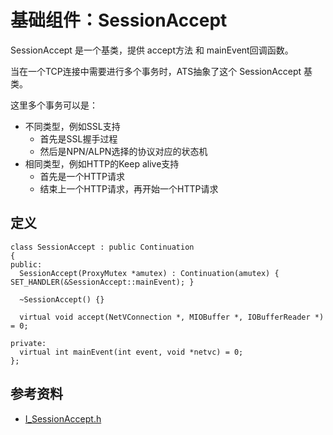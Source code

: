 # 基础组件：SessionAccept

SessionAccept 是一个基类，提供 accept方法 和 mainEvent回调函数。

当在一个TCP连接中需要进行多个事务时，ATS抽象了这个 SessionAccept 基类。

这里多个事务可以是：

  - 不同类型，例如SSL支持
    - 首先是SSL握手过程
    - 然后是NPN/ALPN选择的协议对应的状态机
  - 相同类型，例如HTTP的Keep alive支持
    - 首先是一个HTTP请求
    - 结束上一个HTTP请求，再开始一个HTTP请求

## 定义

```
class SessionAccept : public Continuation
{
public:
  SessionAccept(ProxyMutex *amutex) : Continuation(amutex) { SET_HANDLER(&SessionAccept::mainEvent); }

  ~SessionAccept() {}

  virtual void accept(NetVConnection *, MIOBuffer *, IOBufferReader *) = 0;

private:
  virtual int mainEvent(int event, void *netvc) = 0;
};
```

## 参考资料

- [I_SessionAccept.h](http://github.com/apache/trafficserver/tree/master/iocore/net/I_SessionAccept.h)
